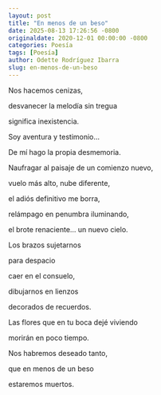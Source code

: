 ```yaml
---
layout: post
title: "En menos de un beso"
date: 2025-08-13 17:26:56 -0800
originaldate: 2020-12-01 00:00:00 -0800
categories: Poesía
tags: [Poesía]
author: Odette Rodríguez Ibarra
slug: en-menos-de-un-beso
--- 
```


Nos hacemos cenizas,

desvanecer la melodía sin tregua

significa inexistencia.

Soy aventura y testimonio…

De mí hago la propia desmemoria.

Naufragar al paisaje de un comienzo nuevo,

vuelo más alto, nube diferente,

el adiós definitivo me borra,

relámpago en penumbra iluminando,

el brote renaciente… un nuevo cielo.

Los brazos sujetarnos

para despacio

caer en el consuelo,

dibujarnos en lienzos

decorados de recuerdos.

Las flores que en tu boca dejé viviendo

morirán en poco tiempo.

Nos habremos deseado tanto,

que en menos de un beso

estaremos muertos.